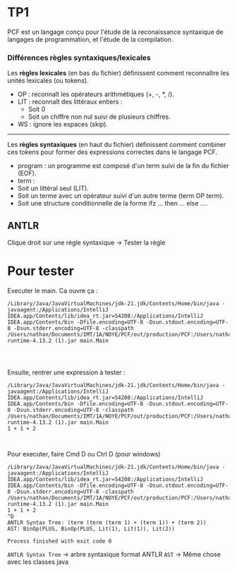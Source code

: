 # TP1

PCF est un langage conçu pour l'étude de la reconaissance syntaxique de langages de programmation, et l'étude de la compilation.
### Différences règles syntaxiques/lexicales
Les <b>règles lexicales</b> (en bas du fichier) définissent comment reconnaître les unités lexicales (ou tokens).

* OP : reconnaît les opérateurs arithmétiques (+, -, *, /).
* LIT : reconnaît des littéraux entiers :
  * Soit 0
  * Soit un chiffre non nul suivi de plusieurs chiffres.
* WS : ignore les espaces (skip).

---
Les <b>règles syntaxiques</b> (en haut du fichier) définissent comment combiner ces tokens pour former des expressions correctes dans le langage PCF.
* program : un programme est composé d'un term suivi de la fin du fichier (EOF).
* term :
 * Soit un littéral seul (LIT).
 * Soit un terme avec un opérateur suivi d'un autre terme (term OP term).
 * Soit une structure conditionnelle de la forme ifz ... then ... else ....

## ANTLR

Clique droit sur une règle syntaxique -> Tester la règle

# Pour tester
Executer le main. Ca ouvre ça :
```
/Library/Java/JavaVirtualMachines/jdk-21.jdk/Contents/Home/bin/java -javaagent:/Applications/IntelliJ IDEA.app/Contents/lib/idea_rt.jar=54208:/Applications/IntelliJ IDEA.app/Contents/bin -Dfile.encoding=UTF-8 -Dsun.stdout.encoding=UTF-8 -Dsun.stderr.encoding=UTF-8 -classpath /Users/nathan/Documents/IMT/1A/NOYE/PCF/out/production/PCF:/Users/nathan/Downloads/antlr-runtime-4.13.2 (1).jar main.Main




```

Ensuite, rentrer une expression à tester :
```
/Library/Java/JavaVirtualMachines/jdk-21.jdk/Contents/Home/bin/java -javaagent:/Applications/IntelliJ IDEA.app/Contents/lib/idea_rt.jar=54208:/Applications/IntelliJ IDEA.app/Contents/bin -Dfile.encoding=UTF-8 -Dsun.stdout.encoding=UTF-8 -Dsun.stderr.encoding=UTF-8 -classpath /Users/nathan/Documents/IMT/1A/NOYE/PCF/out/production/PCF:/Users/nathan/Downloads/antlr-runtime-4.13.2 (1).jar main.Main
1 + 1 + 2



```

Pour executer, faire Cmd D ou Ctrl D (pour windows)
```
/Library/Java/JavaVirtualMachines/jdk-21.jdk/Contents/Home/bin/java -javaagent:/Applications/IntelliJ IDEA.app/Contents/lib/idea_rt.jar=54208:/Applications/IntelliJ IDEA.app/Contents/bin -Dfile.encoding=UTF-8 -Dsun.stdout.encoding=UTF-8 -Dsun.stderr.encoding=UTF-8 -classpath /Users/nathan/Documents/IMT/1A/NOYE/PCF/out/production/PCF:/Users/nathan/Downloads/antlr-runtime-4.13.2 (1).jar main.Main
1 + 1 + 2
^D
ANTLR Syntax Tree: (term (term (term 1) + (term 1)) + (term 2))
AST: BinOp(PLUS, BinOp(PLUS, Lit(1), Lit(1)), Lit(2))

Process finished with exit code 0
```

`ANTLR Syntax Tree` -> arbre syntaxique format ANTLR
`AST` -> Même chose avec les classes java

